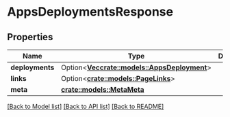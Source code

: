 # AppsDeploymentsResponse

## Properties

Name | Type | Description | Notes
------------ | ------------- | ------------- | -------------
**deployments** | Option<[**Vec<crate::models::AppsDeployment>**](apps_deployment.md)> |  | [optional]
**links** | Option<[**crate::models::PageLinks**](page_links.md)> |  | [optional]
**meta** | [**crate::models::MetaMeta**](meta_meta.md) |  | 

[[Back to Model list]](../README.md#documentation-for-models) [[Back to API list]](../README.md#documentation-for-api-endpoints) [[Back to README]](../README.md)


